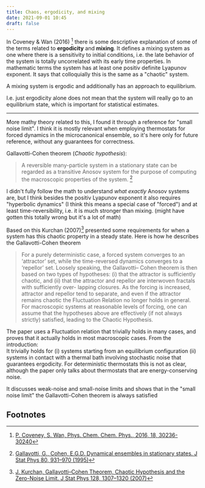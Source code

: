 ```yaml
---
title: Chaos, ergodicity, and mixing
date: 2021-09-01 10:45
draft: false
---
```


In Coveney & Wan (2016) [^coveney_2016] there is some descriptive explanation of some of the terms related to **ergodicity** and **mixing**.
It defines a mixing system as one where there is a sensitivity to initial conditions, i.e. the late behavior of the system is totally uncorrelated with its early time properties.
In mathematic terms the system has at least one positiv definite Lyapunov exponent.
It says that colloquially this is the same as a "chaotic" system.

A mixing system is ergodic and additionally has an approach to equilibrium.

I.e. just ergodicity alone does not mean that the system will really go to an equilibrium state, which is important for statistical estimates.

---

More mathy theory related to this, I found it through a reference for "small noise limit".
I think it is mostly relevant when employing thermostats for forced dynamics in the microcanonical ensemble, so it's here only for future reference, without any guarantees for correctness.



Gallavotti-Cohen theorem (*Chaotic hypothesis*):
> A reversible many-particle system in a stationary state can be regarded as a transitive Anosov system for the purpose of computing the macroscopic properties of the system. [^gallavotti_1995]

I didn't fully follow the math to understand *what exactly* Anosov systems are, but I think besides the positiv Lyapunov exponent it also requires "hyperbolic dynamics" (I think this means a special case of "forced") and at least time-reversibility, i.e. it is much stronger than mixing. (might have gotten this totally wrong but it's a lot of math)


Based on this Kurchan (2007)[^kurchan_2007] presented some requirements for when a system has this chaotic property in a steady state. Here is how he describes the Gallavotti-Cohen theorem
> For a purely deterministic case, a forced system converges to an ‘attractor’ set, while the time-reversed dynamics converges to a ‘repellor’ set.
> Loosely speaking, the Gallavotti– Cohen theorem is then based on two types of hypotheses:
> (i) that the attractor is sufficiently chaotic, and (ii) that the attractor and repellor are interwoven fractals with sufficiently over- lapping closures. As the forcing is increased, attractor and repellor tend to separate, and even if the attractor remains chaotic the Fluctuation Relation no longer holds in general.
> For macroscopic systems at reasonable levels of forcing, one can assume that the hypotheses
> above are effectively (if not always strictly) satisfied, leading to the Chaotic Hypothesis.


The paper uses a Fluctuation relation that trivially holds in many cases, and proves that it actually holds in most macroscopic cases. From the introduction:\
It trivially holds for (i) systems starting from an equilibrium configuration (ii) systems in contact with a thermal
bath involving stochastic noise that guarantees ergodicity.
For deterministic thermostats this is not as clear, although the paper only talks about thermostats that are energy-conserving noise.

It discusses weak-noise and small-noise limits and shows that in the "small noise limit" the Gallavotti-Cohen theorem is always satisfied



## Footnotes

[^coveney_2016]: [P. Coveney, S. Wan, Phys. Chem. Chem. Phys., 2016, 18, 30236-30240](https://doi.org/10.1039/C6CP02349E)
[^gallavotti_1995]: [Gallavotti, G., Cohen, E.G.D. Dynamical ensembles in stationary states. J Stat Phys 80, 931–970 (1995)](https://doi.org/10.1007/BF02179860)
[^kurchan_2007]: [J. Kurchan, Gallavotti–Cohen Theorem, Chaotic Hypothesis and the Zero-Noise Limit. J Stat Phys 128, 1307–1320 (2007)](https://doi.org/10.1007/s10955-007-9368-z)
